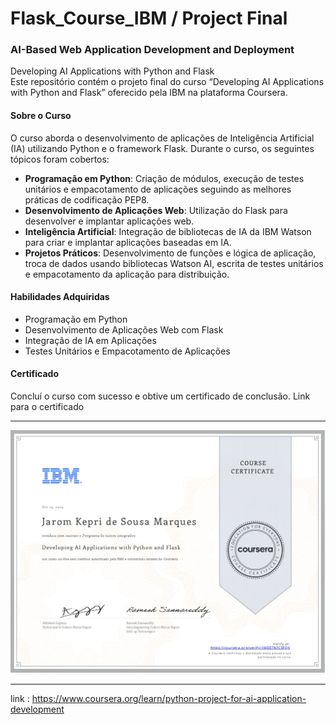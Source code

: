# Flask_Course_IBM / Project Final
###  AI-Based Web Application Development and Deployment

Developing AI Applications with Python and Flask  
Este repositório contém o projeto final do curso “Developing AI Applications with Python and Flask” oferecido pela IBM na plataforma Coursera.

#### Sobre o Curso
O curso aborda o desenvolvimento de aplicações de Inteligência Artificial (IA) utilizando Python e o framework Flask. Durante o curso, os seguintes tópicos foram cobertos:

- **Programação em Python**: Criação de módulos, execução de testes unitários e empacotamento de aplicações seguindo as melhores práticas de codificação PEP8.
- **Desenvolvimento de Aplicações Web**: Utilização do Flask para desenvolver e implantar aplicações web.
- **Inteligência Artificial**: Integração de bibliotecas de IA da IBM Watson para criar e implantar aplicações baseadas em IA.
- **Projetos Práticos**: Desenvolvimento de funções e lógica de aplicação, troca de dados usando bibliotecas Watson AI, escrita de testes unitários e empacotamento da aplicação para distribuição.

#### Habilidades Adquiridas
- Programação em Python
- Desenvolvimento de Aplicações Web com Flask
- Integração de IA em Aplicações
- Testes Unitários e Empacotamento de Aplicações

#### Certificado
Concluí o curso com sucesso e obtive um certificado de conclusão. Link para o certificado

---

![alt text](<Coursera 1MDE7N7C3FQX_page-0001.jpg>)

---

link  : https://www.coursera.org/learn/python-project-for-ai-application-development
